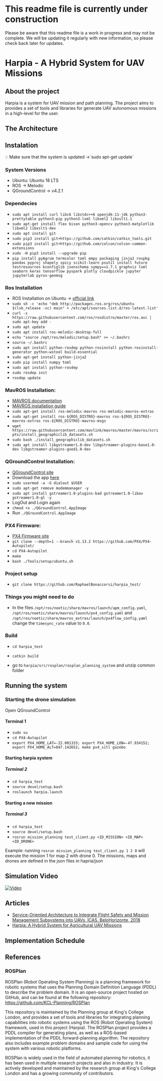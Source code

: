 # This readme file is currently under construction

Please be aware that this readme file is a work in progress and may not be complete. We will be updating it regularly with new information, so please check back later for updates.

# Harpia - A Hybrid System for UAV Missions

## About the project

Harpia is a system for UAV mission and path planning. The project aims to provides a set of tools and libraries for generate UAV autonomous missions in a high-level for the user. 

## The Architecture

## Instalation
<aside>
💡 Make sure that the system is updated →`sudo apt-get update`
</aside>

### System Versions

- Ubuntu: Ubuntu 18 LTS
- ROS → Melodic
- QGroundControl → v4.2.1

### Dependecies

- `sudo apt install curl libc6 libstdc++6 openjdk-11-jdk python3-prettytable python3-pip python3-lxml libxml2 libxslt1.1`
- `sudo apt-get install flex bison python3-opencv python3-matplotlib libxml2 libxslt1-dev`
- `sudo apt install git`
- `sudo pip3 install git+https://github.com/catkin/catkin_tools.git`
- `sudo pip3 install git+https://github.com/colcon/colcon-common-extensions`
- `sudo -H pip3 install --upgrade pip`
- `pip install pyAgrum termcolor toml empy packaging jinja2 rospkg pandas pyproj shapely spicy scikit-learn psutil install future testresources kconfiglib jsonschema sympy==1.7.1 graphviz lxml  seaborn keras tensorflow pyspark plotly cloudpickle jupyter jupyterlab pyros-genmsg`

### Ros Installation

- ROS Installation on Ubuntu → [official link](http://wiki.ros.org/melodic/Installation/Ubuntu)
- `sudo sh -c 'echo "deb http://packages.ros.org/ros/ubuntu $(lsb_release -sc) main" > /etc/apt/sources.list.d/ros-latest.list'`
- `curl -s https://raw.githubusercontent.com/ros/rosdistro/master/ros.asc | sudo apt-key add -`
- `sudo apt update`
- `sudo apt install ros-melodic-desktop-full`
- `echo "source /opt/ros/melodic/setup.bash" >> ~/.bashrc`
- `source ~/.bashrc`
- `sudo apt install python-rosdep python-rosinstall python-rosinstall-generator python-wstool build-essential`
- `sudo apt-get install python-jinja2`
- `sudo pip install numpy toml`
- `sudo apt install python-rosdep`
- `sudo rosdep init`
- `rosdep update`

### MavROS Installation:

- [MAVROS documentation](http://wiki.ros.org/mavros)
- [MAVROS installation guide](https://docs.px4.io/main/en/ros/mavros_installation.html)
- `sudo apt-get install ros-melodic-mavros ros-melodic-mavros-extras`
- `sudo apt-get install ros-${ROS_DISTRO}-mavros ros-${ROS_DISTRO}-mavros-extras ros-${ROS_DISTRO}-mavros-msgs`
- `wget https://raw.githubusercontent.com/mavlink/mavros/master/mavros/scripts/install_geographiclib_datasets.sh`
- `sudo bash ./install_geographiclib_datasets.sh`
- `sudo apt install libgstreamer1.0-dev libgstreamer-plugins-base1.0-dev libgstreamer-plugins-good1.0-dev`

### QGroundControl Installation:
- [QGroundControl site](http://qgroundcontrol.com/)
- Download the app [here](https://github.com/mavlink/qgroundcontrol/releases/download/v4.2.1/QGroundControl.AppImage)
- `sudo usermod -a -G dialout $USER`
- `sudo apt-get remove modemmanager -y`
- `sudo apt install gstreamer1.0-plugins-bad gstreamer1.0-libav gstreamer1.0-gl -y`
- LogOut and Login again
- `chmod +x ./QGroundControl.AppImage`
- Run `./QGroundControl.AppImage`

### PX4 Firmware:
- [PX4 Firmware site](https://docs.px4.io/main/en/)
- `git clone --depth=1 --branch v1.13.2 https://github.com/PX4/PX4-Autopilot/`
- `cd PX4-Autopilot`
- `make`
- `bash ./Tools/setup/ubuntu.sh`


### Project setup

- `git clone https://github.com/RaphaelBonaccorsi/harpia_test/`

### Things you might need to do

- In the files `/opt/ros/noetic/share/mavros/launch/apm_config.yaml`, `/opt/ros/noetic/share/mavros/launch/px4_config.yaml` and `/opt/ros/noetic/share/mavros_extras/launch/px4flow_config.yaml` change the `timesync_rate` value to `0.0`.

### Build

- `cd harpia_test`
- `catkin build`

- go to `harpia/src/rosplan/rosplan_planning_system` and unzip common folder

## Running the system
### Starting the drone simulation

Open QGroundControl

#### Terminal 1
- `sudo su`
- `cd PX4-Autopilot`
- `export PX4_HOME_LAT=-22.001333; export PX4_HOME_LON=-47.934152; export PX4_HOME_ALT=847.142652; make px4_sitl gazebo`

#### Starting harpia system
##### Terminal 2
- `cd harpia_test`
- `source devel/setup.bash`
- `roslaunch harpia.launch`

#### Starting a new mission
##### Terminal 3
- `cd harpia_test`
- `source devel/setup.bash`
- `rosrun mission_planning test_client.py <ID_MISSION> <ID_MAP> <ID_DRONE>`

Example: running `rosrun mission_planning test_client.py 1 2 0` will execute the mission 1 for map 2 with drone 0. The missions, maps and drones are defined in the json files in hapria/json

## Simulation Video

[![Video](https://i9.ytimg.com/vi_webp/--hn0I5QUJ8/mq2.webp?sqp=CJzBop4G-oaymwEmCMACELQB8quKqQMa8AEB-AHUBoAC4AOKAgwIABABGGQgZShUMA8=&rs=AOn4CLALXTaHg7IRncNrzhT9RfPaIgf7Pg)](https://youtu.be/--hn0I5QUJ8)

## Articles 
- [Service-Oriented Architecture to Integrate Flight Safety and Mission Management Subsystems into UAVs, ICAS, BeloHorizonte, 2018](https://www.icas.org/ICAS_ARCHIVE/ICAS2018/data/papers/ICAS2018_0374_paper.pdf)
- [Harpia: A Hybrid System for Agricultural UAV Missions](https://authors.elsevier.com/tracking/article/details.do?surname=Vannini&aid=100191&jid=ATECH)

## Implementation Schedule 

## References

### ROSPlan

ROSPlan (Robot Operating System Planning) is a planning framework for robotic systems that uses the Planning Domain Definition Language (PDDL) to describe the problem domain. It is an open-source project hosted on GitHub, and can be found at the following repository: https://github.com/KCL-Planning/ROSPlan

This repository is maintained by the Planning group at King's College London, and provides a set of tools and libraries for integrating planning capabilities into robotic systems using the ROS (Robot Operating System) framework, used in this project (Harpia). The ROSPlan project provides a PDDL compiler for generating plans, as well as a ROS-based implementation of the PDDL forward-planning algorithm. The repository also includes example problem domains and sample code for using the system with various robotic platforms.

ROSPlan is widely used in the field of automated planning for robotics, it has been used in multiple research projects and also in industry. It is actively developed and maintained by the research group at King's College London and has a growing community of contributors.

